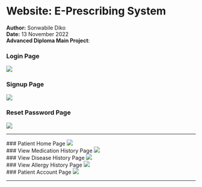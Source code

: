 # Website: E-Prescribing System
<b>Author:</b> Sonwabile Diko<br>
<b>Date:</b> 13 November 2022<br>
<b>Advanced Diploma Main Project</b>:<br>
### Login Page
<img src="https://github.com/SKDiko/Website/assets/93092941/c63dfb3d-4f22-43c2-ba31-5ade9f609d57"><br>
### Signup Page
<img src="https://github.com/SKDiko/Website/assets/93092941/2c24c682-6c6f-4914-aca5-7851f07e9ba5"><br>
### Reset Password Page
<img src="https://github.com/SKDiko/Website/assets/93092941/b7f12b68-711b-4401-8e98-da860475dbd0"><br>
<hr>
### Patient Home Page
<img src="https://github.com/SKDiko/Website/assets/93092941/09848390-74e6-40c5-ba06-afc9d0e3acbe"><br>
### View Medication History Page
<img src="https://github.com/SKDiko/Website/assets/93092941/5301c1af-883d-442d-b453-9098caad6a4c"><br>
### View Disease History Page
<img src="https://github.com/SKDiko/Website/assets/93092941/3da4d851-cb6b-448e-ab11-3003863dbb52"><br>
### View Allergy History Page
<img src="https://github.com/SKDiko/Website/assets/93092941/8daa9b89-fed1-45fb-adc1-60cce65f7ca8"><br>
### Patient Account Page
<img src="https://github.com/SKDiko/Website/assets/93092941/b8b2f63f-1706-4822-807c-a04263aeb743"><br>
<hr>



